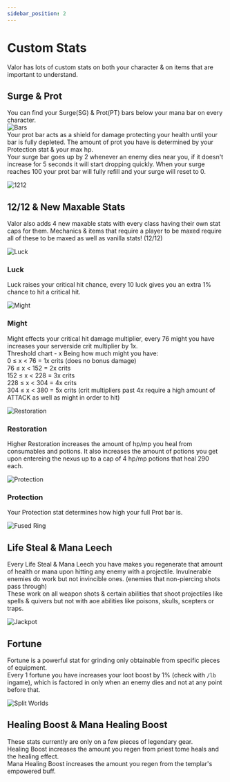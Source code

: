 ```yaml
---
sidebar_position: 2
---
```


# Custom Stats
Valor has lots of custom stats on both your character & on items that are important to understand.


## Surge & Prot
You can find your Surge(SG) & Prot(PT) bars below your mana bar on every character.  
![Bars](https://i.imgur.com/2xoD55k.png)  
Your prot bar acts as a shield for damage protecting your health until your bar is fully depleted. The amount of prot you have is determined by your Protection stat & your max hp.  
Your surge bar goes up by 2 whenever an enemy dies near you, if it doesn't increase for 5 seconds it will start dropping quickly. When your surge reaches 100 your prot bar will fully refill and your surge will reset to 0.

![1212](https://i.imgur.com/oh5sxLR.png)  
## 12/12 & New Maxable Stats
Valor also adds 4 new maxable stats with every class having their own stat caps for them. Mechanics & items that require a player to be maxed require all of these to be maxed as well as vanilla stats! (12/12)   

![Luck](https://vwiki.valorserver.com/api/item/picture/Potion%20Of%20Luck)  
### Luck
Luck raises your critical hit chance, every 10 luck gives you an extra 1% chance to hit a critical hit.

![Might](https://vwiki.valorserver.com/api/item/picture/Potion%20Of%20Might)  
### Might
Might effects your critical hit damage multiplier, every 76 might you have increases your serverside crit multiplier by 1x.  
Threshold chart - x Being how much might you have:  
0 ≤ x < 76 = 1x crits (does no bonus damage)  
76 ≤ x < 152 = 2x crits  
152 ≤ x < 228 = 3x crits  
228 ≤ x < 304 = 4x crits  
304 ≤ x < 380 = 5x crits (crit multipliers past 4x require a high amount of ATTACK as well as might in order to hit)  

![Restoration](https://vwiki.valorserver.com/api/item/picture/Potion%20Of%20Restoration)  
### Restoration
Higher Restoration increases the amount of hp/mp you heal from consumables and potions. It also increases the amount of potions you get upon entereing the nexus up to a cap of 4 hp/mp potions that heal 290 each.

![Protection](https://vwiki.valorserver.com/api/item/picture/Potion%20Of%20Protection)  
### Protection
Your Protection stat determines how high your full Prot bar is.


![Fused Ring](https://vwiki.valorserver.com/api/item/picture/Fused%20Ring)  
## Life Steal & Mana Leech
Every Life Steal & Mana Leech you have makes you regenerate that amount of health or mana upon hitting any enemy with a projectile. Invulnerable enemies do work but not invincible ones. (enemies that non-piercing shots pass through)  
These work on all weapon shots & certain abilities that shoot projectiles like spells & quivers but not with aoe abilities like poisons, skulls, scepters or traps.


![Jackpot](https://vwiki.valorserver.com/api/item/picture/Jackpot)  
## Fortune
Fortune is a powerful stat for grinding only obtainable from specific pieces of equipment.  
Every 1 fortune you have increases your loot boost by 1% (check with `/lb` ingame), which is factored in only when an enemy dies and not at any point before that.

![Split Worlds](https://vwiki.valorserver.com/api/item/picture/Robe%20of%20Split%20Worlds)  
## Healing Boost & Mana Healing Boost
These stats currently are only on a few pieces of legendary gear.  
Healing Boost increases the amount you regen from priest tome heals and the healing effect.  
Mana Healing Boost increases the amount you regen from the templar's empowered buff.